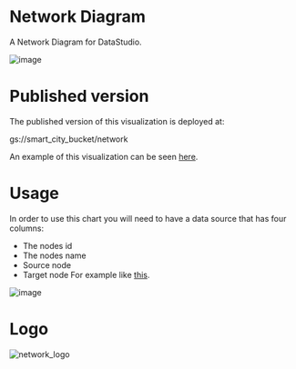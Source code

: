 # Network Diagram
A Network Diagram for DataStudio.

![image](https://user-images.githubusercontent.com/47331711/109514777-ac5f0400-7aa6-11eb-94d4-941272348134.png)


# Published version
The published version of this visualization is deployed at:

gs://smart_city_bucket/network

An example of this visualization can be seen [here](https://datastudio.google.com/reporting/9ee1eb1d-4bc3-4e8f-9351-eafefb7b357a).

# Usage

In order to use this chart you will need to have a data source that has four columns:
* The nodes id
* The nodes name
* Source node
* Target node
For example like [this](https://docs.google.com/spreadsheets/d/1NVlUgqVS03_PWr9lYoWvS4l9YRZ1y1JX6iUI1u5KvrE/edit?usp=sharing).

![image](https://user-images.githubusercontent.com/47331711/109515680-a4ec2a80-7aa7-11eb-9a22-b1fbf83be89e.png)

# Logo

![network_logo](https://user-images.githubusercontent.com/47331711/111799630-7ce43000-88cb-11eb-91c5-1859d2c21277.png)
